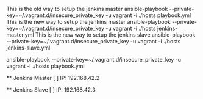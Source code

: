 This is the old way to setup the jenkins master
ansible-playbook --private-key=~/.vagrant.d/insecure_private_key -u vagrant -i ./hosts playbook.yml
This is the new way to setup the jenkins master
ansible-playbook --private-key=~/.vagrant.d/insecure_private_key -u vagrant -i ./hosts jenkins-master.yml
This is the new way to setup the jenkins slave
ansible-playbook --private-key=~/.vagrant.d/insecure_private_key -u vagrant -i ./hosts jenkins-slave.yml


ansible-playbook --private-key=~/.vagrant.d/insecure_private_key -u vagrant -i ./hosts playbook.yml

** Jenkins Master
[ ] IP: 192.168.42.2

** Jenkins Slave
[ ] IP: 192.168.42.3
